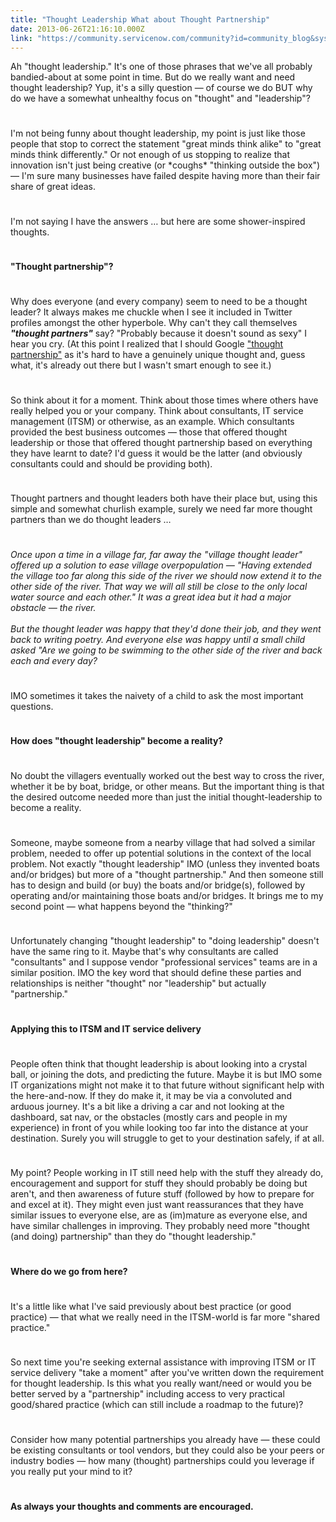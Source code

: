 ```yaml
---
title: "Thought Leadership What about Thought Partnership"
date: 2013-06-26T21:16:10.000Z
link: "https://community.servicenow.com/community?id=community_blog&sys_id=8afc26a5dbd0dbc01dcaf3231f961917"
---
```

<p>Ah "thought leadership." It's one of those phrases that we've all probably bandied-about at some point in time. But do we really want and need thought leadership? Yup, it's a silly question — of course we do BUT why do we have a somewhat unhealthy focus on "thought" and "leadership"?</p><p style="min-height: 8pt; height: 8pt; padding: 0px;">  </p><p>I'm not being funny about thought leadership, my point is just like those people that stop to correct the statement "great minds think alike" to "great minds think differently." Or not enough of us stopping to realize that innovation isn't just being creative (or *coughs* "thinking outside the box") — I'm sure many businesses have failed despite having more than their fair share of great ideas.</p><p style="min-height: 8pt; height: 8pt; padding: 0px;">  </p><p>I'm not saying I have the answers … but here are some shower-inspired thoughts.</p><p style="min-height: 8pt; height: 8pt; padding: 0px;">  </p><p><strong>"Thought partnership"?</strong></p><p style="min-height: 8pt; height: 8pt; padding: 0px;">  </p><p>Why does everyone (and every company) seem to need to be a thought leader? It always makes me chuckle when I see it included in Twitter profiles amongst the other hyperbole. Why can't they call themselves <em><strong>"thought partners"</strong></em> say? "Probably because it doesn't sound as sexy" I hear you cry. (At this point I realized that I should Google <a title="k-external-small" class="jive-link-external-small" href="https://www.google.co.uk/search?q=thought+partnership" rel="nofollow" target="_blank">"thought partnership"</a> as it's hard to have a genuinely unique thought and, guess what, it's already out there but I wasn't smart enough to see it.)</p><p style="min-height: 8pt; height: 8pt; padding: 0px;">  </p><p>So think about it for a moment. Think about those times where others have really helped you or your company. Think about consultants, IT service management (ITSM) or otherwise, as an example. Which consultants provided the best business outcomes — those that offered thought leadership or those that offered thought partnership based on everything they have learnt to date? I'd guess it would be the latter (and obviously consultants could and should be providing both).</p><p style="min-height: 8pt; height: 8pt; padding: 0px;">  </p><p>Thought partners and thought leaders both have their place but, using this simple and somewhat churlish example, surely we need far more thought partners than we do thought leaders …</p><p style="min-height: 8pt; height: 8pt; padding: 0px;">  </p><p><em>Once upon a time in a village far, far away the "village thought leader" offered up a solution to ease village overpopulation — "Having extended the village too far along this side of the river we should now extend it to the other side of the river. That way we will all still be close to the only local water source and each other." It was a great idea but it had a major obstacle — the river.<br/><br/> But the thought leader was happy that they'd done their job, and they went back to writing poetry. And everyone else was happy until a small child asked "Are we going to be swimming to the other side of the river and back each and every day?<br/></em></p><p style="min-height: 8pt; height: 8pt; padding: 0px;">  </p><p>IMO sometimes it takes the naivety of a child to ask the most important questions.</p><p style="min-height: 8pt; height: 8pt; padding: 0px;">  </p><p><strong>How does "thought leadership" become a reality?</strong></p><p style="min-height: 8pt; height: 8pt; padding: 0px;">  </p><p>No doubt the villagers eventually worked out the best way to cross the river, whether it be by boat, bridge, or other means. But the important thing is that the desired outcome needed more than just the initial thought-leadership to become a reality.</p><p style="min-height: 8pt; height: 8pt; padding: 0px;">  </p><p>Someone, maybe someone from a nearby village that had solved a similar problem, needed to offer up potential solutions in the context of the local problem. Not exactly "thought leadership" IMO (unless they invented boats and/or bridges) but more of a "thought partnership." And then someone still has to design and build (or buy) the boats and/or bridge(s), followed by operating and/or maintaining those boats and/or bridges. It brings me to my second point — what happens beyond the "thinking?"</p><p style="min-height: 8pt; height: 8pt; padding: 0px;">  </p><p>Unfortunately changing "thought leadership" to "doing leadership" doesn't have the same ring to it. Maybe that's why consultants are called "consultants" and I suppose vendor "professional services" teams are in a similar position. IMO the key word that should define these parties and relationships is neither "thought" nor "leadership" but actually "partnership."</p><p style="min-height: 8pt; height: 8pt; padding: 0px;">  </p><p><strong>Applying this to ITSM and IT service delivery</strong></p><p style="min-height: 8pt; height: 8pt; padding: 0px;">  </p><p>People often think that thought leadership is about looking into a crystal ball, or joining the dots, and predicting the future. Maybe it is but IMO some IT organizations might not make it to that future without significant help with the here-and-now. If they do make it, it may be via a convoluted and arduous journey. It's a bit like a driving a car and not looking at the dashboard, sat nav, or the obstacles (mostly cars and people in my experience) in front of you while looking too far into the distance at your destination. Surely you will struggle to get to your destination safely, if at all.</p><p style="min-height: 8pt; height: 8pt; padding: 0px;">  </p><p>My point? People working in IT still need help with the stuff they already do, encouragement and support for stuff they should probably be doing but aren't, and then awareness of future stuff (followed by how to prepare for and excel at it). They might even just want reassurances that they have similar issues to everyone else, are as (im)mature as everyone else, and have similar challenges in improving. They probably need more "thought (and doing) partnership" than they do "thought leadership."</p><p style="min-height: 8pt; height: 8pt; padding: 0px;">  </p><p><strong>Where do we go from here?</strong></p><p style="min-height: 8pt; height: 8pt; padding: 0px;">  </p><p>It's a little like what I've said previously about best practice (or good practice) — that what we really need in the ITSM-world is far more "shared practice."</p><p style="min-height: 8pt; height: 8pt; padding: 0px;">  </p><p>So next time you're seeking external assistance with improving ITSM or IT service delivery "take a moment" after you've written down the requirement for thought leadership. Is this what you really want/need or would you be better served by a "partnership" including access to very practical good/shared practice (which can still include a roadmap to the future)?</p><p style="min-height: 8pt; height: 8pt; padding: 0px;">  </p><p>Consider how many potential partnerships you already have — these could be existing consultants or tool vendors, but they could also be your peers or industry bodies — how many (thought) partnerships could you leverage if you really put your mind to it?</p><p style="min-height: 8pt; height: 8pt; padding: 0px;">  </p><p><strong>As always your thoughts and comments are encouraged.</strong></p>